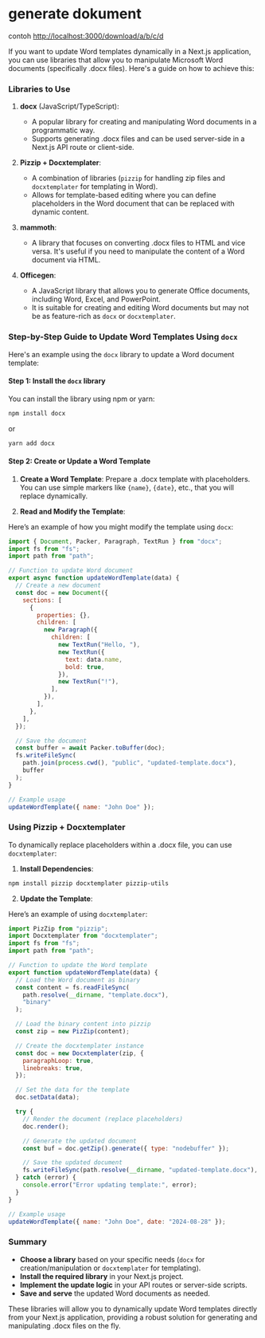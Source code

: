 # generate dokument

contoh <http://localhost:3000/download/a/b/c/d>

If you want to update Word templates dynamically in a Next.js application, you can use libraries that allow you to manipulate Microsoft Word documents (specifically .docx files). Here's a guide on how to achieve this:

### Libraries to Use

1. **docx** (JavaScript/TypeScript):

   - A popular library for creating and manipulating Word documents in a programmatic way.
   - Supports generating .docx files and can be used server-side in a Next.js API route or client-side.

2. **Pizzip + Docxtemplater**:

   - A combination of libraries (`pizzip` for handling zip files and `docxtemplater` for templating in Word).
   - Allows for template-based editing where you can define placeholders in the Word document that can be replaced with dynamic content.

3. **mammoth**:

   - A library that focuses on converting .docx files to HTML and vice versa. It's useful if you need to manipulate the content of a Word document via HTML.

4. **Officegen**:
   - A JavaScript library that allows you to generate Office documents, including Word, Excel, and PowerPoint.
   - It is suitable for creating and editing Word documents but may not be as feature-rich as `docx` or `docxtemplater`.

### Step-by-Step Guide to Update Word Templates Using `docx`

Here's an example using the `docx` library to update a Word document template:

#### Step 1: Install the `docx` library

You can install the library using npm or yarn:

```bash
npm install docx
```

or

```bash
yarn add docx
```

#### Step 2: Create or Update a Word Template

1. **Create a Word Template**: Prepare a .docx template with placeholders. You can use simple markers like `{name}`, `{date}`, etc., that you will replace dynamically.

2. **Read and Modify the Template**:

Here’s an example of how you might modify the template using `docx`:

```javascript
import { Document, Packer, Paragraph, TextRun } from "docx";
import fs from "fs";
import path from "path";

// Function to update Word document
export async function updateWordTemplate(data) {
  // Create a new document
  const doc = new Document({
    sections: [
      {
        properties: {},
        children: [
          new Paragraph({
            children: [
              new TextRun("Hello, "),
              new TextRun({
                text: data.name,
                bold: true,
              }),
              new TextRun("!"),
            ],
          }),
        ],
      },
    ],
  });

  // Save the document
  const buffer = await Packer.toBuffer(doc);
  fs.writeFileSync(
    path.join(process.cwd(), "public", "updated-template.docx"),
    buffer
  );
}

// Example usage
updateWordTemplate({ name: "John Doe" });
```

### Using Pizzip + Docxtemplater

To dynamically replace placeholders within a .docx file, you can use `docxtemplater`:

1. **Install Dependencies**:

```bash
npm install pizzip docxtemplater pizzip-utils
```

2. **Update the Template**:

Here’s an example of using `docxtemplater`:

```javascript
import PizZip from "pizzip";
import Docxtemplater from "docxtemplater";
import fs from "fs";
import path from "path";

// Function to update the Word template
export function updateWordTemplate(data) {
  // Load the Word document as binary
  const content = fs.readFileSync(
    path.resolve(__dirname, "template.docx"),
    "binary"
  );

  // Load the binary content into pizzip
  const zip = new PizZip(content);

  // Create the docxtemplater instance
  const doc = new Docxtemplater(zip, {
    paragraphLoop: true,
    linebreaks: true,
  });

  // Set the data for the template
  doc.setData(data);

  try {
    // Render the document (replace placeholders)
    doc.render();

    // Generate the updated document
    const buf = doc.getZip().generate({ type: "nodebuffer" });

    // Save the updated document
    fs.writeFileSync(path.resolve(__dirname, "updated-template.docx"), buf);
  } catch (error) {
    console.error("Error updating template:", error);
  }
}

// Example usage
updateWordTemplate({ name: "John Doe", date: "2024-08-28" });
```

### Summary

- **Choose a library** based on your specific needs (`docx` for creation/manipulation or `docxtemplater` for templating).
- **Install the required library** in your Next.js project.
- **Implement the update logic** in your API routes or server-side scripts.
- **Save and serve** the updated Word documents as needed.

These libraries will allow you to dynamically update Word templates directly from your Next.js application, providing a robust solution for generating and manipulating .docx files on the fly.
